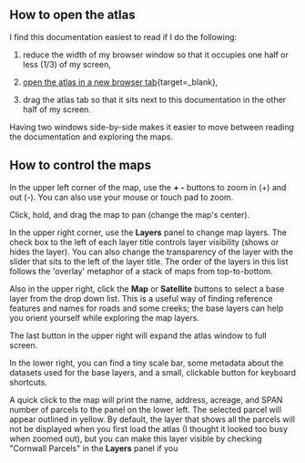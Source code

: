 ## How to open the atlas    

I find this documentation easiest to read if I do the following:  

  1. reduce the width of my browser window so that it occupies one half or less (1/3) of my screen,  
  
  2. [open the atlas in a new browser tab](https://jhowarth.users.earthengine.app/view/cornwall-connectivity){target=_blank},

  3. drag the atlas tab so that it sits next to this documentation in the other half of my screen.  
  
Having two windows side-by-side makes it easier to move between reading the documentation and exploring the maps.  

## How to control the maps  

In the upper left corner of the map, use the **+ -** buttons to zoom in (+) and out (-). You can also use your mouse or touch pad to zoom. 

Click, hold, and drag the map to pan (change the map's center).  

In the upper right corner, use the **Layers** panel to change map layers. The check box to the left of each layer title controls layer visibility (shows or hides the layer). You can also change the transparency of the layer with the slider that sits to the left of the layer title. The order of the layers in this list follows the 'overlay' metaphor of a stack of maps from top-to-bottom.  

Also in the upper right, click the **Map** or **Satellite** buttons to select a base layer from the drop down list. This is a useful way of finding reference features and names for roads and some creeks; the base layers can help you orient yourself while exploring the map layers. 

The last button in the upper right will expand the atlas window to full screen.  

In the lower right, you can find a tiny scale bar, some metadata about the datasets used for the base layers, and a small, clickable button for keyboard shortcuts.  

A quick click to the map will print the name, address, acreage, and SPAN number of parcels to the panel on the lower left. The selected parcel will appear outlined in yellow. By default, the layer that shows all the parcels will not be displayed when you first load the atlas (I thought it looked too busy when zoomed out), but you can make this layer visible by checking "Cornwall Parcels" in the **Layers** panel if you 